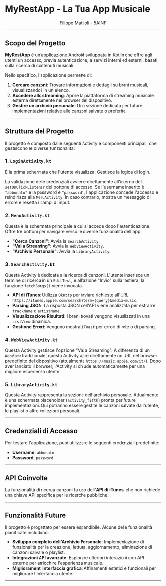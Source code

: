 # MyRestApp - La Tua App Musicale

<p style="text-align: center;">Filippo Mattioli - 5AINF</p>

---

## Scopo del Progetto

**MyRestApp** è un'applicazione Android sviluppata in Kotlin che offre agli utenti un accesso, previa autenticazione, a servizi interni ed esterni, basati sulla ricerca di contenuti musicali.

Nello specifico, l'applicazione permette di:

1.  **Cercare canzoni**: Trovare informazioni e dettagli su brani musicali, visualizzandoli in un elenco.
2.  **Accedere allo streaming**: Aprire la piattaforma di streaming musicale esterna direttamente nel browser del dispositivo.
3.  **Gestire un archivio personale**: Una sezione dedicata per future implementazioni relative alle canzoni salvate o preferite.

---

## Struttura del Progetto

Il progetto è composto dalle seguenti Activity e componenti principali, che gestiscono le diverse funzionalità:

### 1. `LoginActivity.kt`

È la prima schermata che l'utente visualizza. Gestisce la logica di login.

La validazione delle credenziali avviene direttamente all'interno del `setOnClickListener` del bottone di accesso. Se l'username inserito è `"abbonato"` e la password è `"password"`, l'applicazione concede l'accesso e reindirizza alla `MenuActivity`. In caso contrario, mostra un messaggio di errore e resetta i campi di input.

### 2. `MenuActivity.kt`

Questa è la schermata principale a cui si accede dopo l'autenticazione. Offre tre bottoni per navigare verso le diverse funzionalità dell'app:

* **"Cerca Canzoni"**: Avvia la `SearchActivity`.
* **"Vai a Streaming"**: Avvia la `WebViewActivity`.
* **"Archivio Personale"**: Avvia la `LibraryActivity`.

### 3. `SearchActivity.kt`

Questa Activity è dedicata alla ricerca di canzoni. L'utente inserisce un termine di ricerca in un `EditText`, e all'azione "Invio" sulla tastiera, la funzione `fetchSongs()` viene invocata.

* **API di iTunes**: Utilizza `OkHttp` per inviare richieste all'URL `https://itunes.apple.com/search?term={query}&media=music`.
* **Parsing JSON**: La risposta JSON dell'API viene analizzata per estrarre `trackName` e `artistName`.
* **Visualizzazione Risultati**: I brani trovati vengono visualizzati in una `ListView` dinamica.
* **Gestione Errori**: Vengono mostrati `Toast` per errori di rete o di parsing.

### 4. `WebViewActivity.kt`

Questa Activity gestisce l'opzione "Vai a Streaming". A differenza di un `WebView` tradizionale, questa Activity apre direttamente un URL nel browser predefinito del dispositivo (attualmente `https://music.apple.com/it/`). Dopo aver lanciato il browser, l'Activity si chiude automaticamente per una migliore esperienza utente.

### 5. `LibraryActivity.kt`

Questa Activity rappresenta la sezione dell'archivio personale. Attualmente è una schermata placeholder (`activity_fifth`) pronta per future implementazioni. Qui potranno essere gestite le canzoni salvate dall'utente, le playlist o altre collezioni personali.

---

## Credenziali di Accesso

Per testare l'applicazione, puoi utilizzare le seguenti credenziali predefinite:

* **Username**: `abbonato`
* **Password**: `password`

---

## API Coinvolte

La funzionalità di ricerca canzoni fa uso dell'**API di iTunes**, che non richiede una chiave API specifica per le ricerche pubbliche.

---

## Funzionalità Future

Il progetto è progettato per essere espandibile. Alcune delle funzionalità pianificate includono:

* **Sviluppo completo dell'Archivio Personale**: Implementazione di funzionalità per la creazione, lettura, aggiornamento, eliminazione di canzoni salvate o playlist.
* **Integrazioni API avanzate**: Esplorare ulteriori interazioni con API esterne per arricchire l'esperienza musicale.
* **Miglioramenti interfaccia grafica**: Affinamenti estetici e funzionali per migliorare l'interfaccia utente.

---
